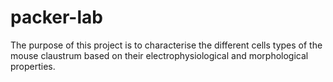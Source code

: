# packer-lab
The purpose of this project is to characterise the different cells types of the mouse claustrum based on their electrophysiological and morphological properties. 
